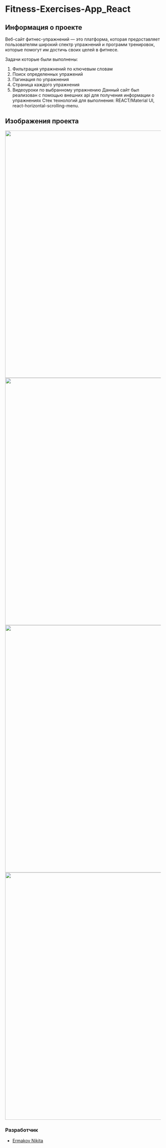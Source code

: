 # Fitness-Exercises-App_React
## Информация о проекте
Веб-сайт фитнес-упражнений — это платформа, которая предоставляет пользователям широкий спектр упражнений и программ тренировок, которые помогут им достичь своих целей в фитнесе.

Задачи которые были выполнены:
1) Фильтрация упражнений по ключевым словам
2) Поиск определенных упражений
3) Пагинация по упражнения
4) Страница каждого упражнения
5) Видеоуроки по выбранному упражнению
Данный сайт был реализован с помощью внешних api для получения информации о упражнениях
Стек технологий для выполнения: REACT/Material UI, react-horizontal-scrolling-menu.


## Изображения проекта

<img src="https://i.ibb.co/Db4nsSS/image.png" width="800px">
<img src="https://i.ibb.co/h7pD2H3/image.png" width="800px">
<img src="https://i.ibb.co/YBJq6TM/image.png" width="800px">
<img src="https://i.ibb.co/yX5VMWW/image.png" width="800px">

### Разработчик

- [Ermakov Nikita](https://github.com/agr0meow)
